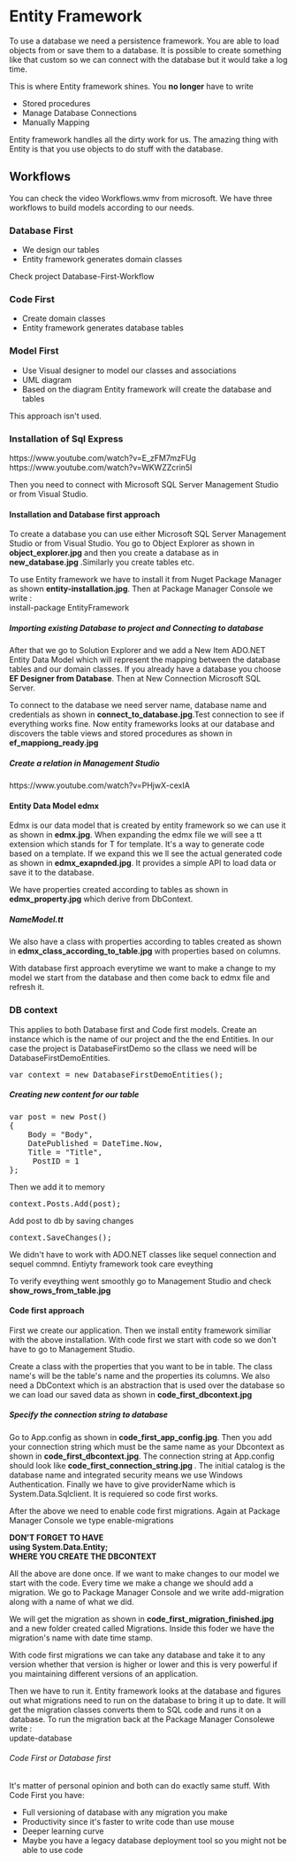 
<h1>Entity Framework</h1>

<p>To use a database we need a persistence framework. You are able to load objects from or save them to a database. It is possible to create something like that custom so we can connect with the database but it would take a log time. </p>

<p>This is where Entity framework shines. You <strong>no longer</strong> have to write
<ul>
<li>Stored procedures</li>
<li>Manage Database Connections</li>
<li>Manually Mapping </li>
</ul>

</p>
<p>Entity framework handles all the dirty work for us. The amazing thing with Entity is that you use objects to do stuff with the database. </p>

<section>
<h2>Workflows</h2>

<p>You can check the video Workflows.wmv from microsoft. We have three workflows to build models according to our needs.</p>


<h3>Database First</h3>
<ul>
<li>We design our tables</li>
<li>Entity framework generates domain classes</li>
</ul>
<p>Check project Database-First-Workflow</p>

<h3>Code First</h3>
<ul>
<li>Create domain classes</li>
<li>Entity framework generates database tables</li>
</ul>

<h3>Model First</h3>
<ul>
<li>Use Visual designer to model our classes and associations</li>
<li>UML diagram</li>
<li>Based on the diagram Entity framework will create the database and tables</li>
</ul>
<p>This approach isn't used.</p>

</section>

<section>
<h3>Installation of Sql Express</h3>
<p>
https://www.youtube.com/watch?v=E_zFM7mzFUg <br>
https://www.youtube.com/watch?v=WKWZZcrin5I

Then you need to connect with Microsoft SQL Server Management Studio or from Visual Studio.
</p>
<h4>Installation and Database first approach</h4>

<p>To create a database you can use either Microsoft SQL Server Management Studio or from Visual Studio. You go to Object Explorer as shown in <strong>object_explorer.jpg</strong> and then you create a database as in <strong>new_database.jpg </strong>.Similarly you create tables etc.</p>

<p>To use Entity framework we have to install it from Nuget Package Manager as shown <strong>entity-installation.jpg</strong>. Then at Package Manager Console we write : <br> install-package EntityFramework</p>

<h5>Importing existing Database to project and Connecting to database</h5>

<p>After that we go to Solution Explorer and we add a New Item ADO.NET Entity Data Model which will represent the mapping between the database tables and our domain classes. If you already have a database you choose <strong>EF Designer from Database</strong>. Then at New Connection Microsoft SQL Server. </p>

<p>To connect to the database we need server name, database name and credentials as shown in <strong>connect_to_database.jpg</strong>.Test connection to see if everything works fine. Now entity frameworks looks at our database and discovers the table views and stored procedures as shown in <strong>ef_mappiong_ready.jpg</strong></p>

<h5>Create a relation in Management Studio</h5>

<p>https://www.youtube.com/watch?v=PHjwX-cexIA</p>

<h4>Entity Data Model edmx</h4>

<p>Edmx is our data model that is created by entity framework so we can use it as shown in <strong>edmx.jpg</strong>. When expanding the edmx file we will see a tt extension which stands for T for template. It's a way to generate code based on a template. If we expand this we ll see the actual generated code as shown in <strong>edmx_exapnded.jpg</strong>.
It provides a simple API to load data or save it to the database.</p>

<p>We have properties created according to tables as shown in <strong>edmx_property.jpg</strong> which derive from DbContext.</p>

<h5>NameModel.tt</h5>

<p>We also have a class with properties according to tables created as shown in <strong>edmx_class_according_to_table.jpg</strong> with properties based on columns.</p>



<p>With database first approach everytime we want to make a change to my model we start from the database and then come back to edmx file and refresh it.</p>

</section>

<section>
<h3>DB context</h3>

<p>This applies to both Database first and Code first models. Create an instance which is the name of our project and the the end Entities. In our case the project is DatabaseFirstDemo so the cllass we need will be DatabaseFirstDemoEntities.
</p>
<pre>
var context = new DatabaseFirstDemoEntities();
</pre>
<h5>Creating new content for our table</h5>
<pre>
var post = new Post()
{
    Body = "Body",
    DatePublished = DateTime.Now,
    Title = "Title",
     PostID = 1
};
</pre>

<p>Then we add it to memory</p>
<pre>
context.Posts.Add(post);
</pre>

<p>Add post to db by saving changes</p>
<pre>
context.SaveChanges();
</pre>

<p>We didn't have to work with ADO.NET  classes like sequel connection and sequel commnd. Entiyty framework took care eveything</p>

<p>To verify eveything went smoothly go to Management Studio and check <strong>show_rows_from_table.jpg</strong>
</section>

<section>
<h4>Code first approach</h4>
<p>First we create our application. Then we install entity framework similiar with the above installation. With code first we start with code so we don't have to go to Management Studio.</p>

<p>Create a class with the properties that you want to be
in table. The class name's will be the table's name and the properties its columns. We also need a DbContext which is an abstraction that is used over the database so we can load our saved data as shown in <strong>code_first_dbcontext.jpg</strong></p>

<h5>Specify the connection string to database</h5>
<p>Go to App.config as shown in <strong>code_first_app_config.jpg</strong>. Then you add your connection string which must be the same name as your Dbcontext as shown in <strong>code_first_dbcontext.jpg</strong>. The connection string at App.config should look like <strong>
code_first_connection_string.jpg
</strong>. The initial catalog is the database name  and integrated security means we use Windows Authentication.
Finally we have to give providerName which is System.Data.Sqlclient. It is requiered so code first works.
</p>

<p>After the above we need to enable code first migrations. Again at Package Manager Console we type enable-migrations</p>

<p><strong>DON'T FORGET TO HAVE <BR> using System.Data.Entity; <br>
WHERE YOU CREATE THE DBCONTEXT</strong></p>

<p>All the above are done once. If we want to make changes to our model we start with the code. Every time we make a change we should add a migration. We go to Package Manager Console and we write add-migration along with a name of what we did.</p>

<p>We will get the migration as shown in <strong>code_first_migration_finished.jpg
</strong>and a new folder created called Migrations. Inside this foder we have the migration's name with date time stamp.
</p>

<p>With code first migrations we can take any database and take it to any version whether that version is higher or lower and this is very powerful if you maintaining different versions of an application.</p>

<p>Then we have to run it. Entity framework looks at the database and figures out what migrations need to run on the database to bring it up to date. It will get the migration classes converts them to SQL code and runs it on a database. To run the migration back at the Package Manager Consolewe write : <br> update-database</p>
</section>

<section>
<h6>Code First or Database first</h6>
<p>It's matter of personal opinion and both can do exactly same stuff. With Code First you have:</p>
<ul>
<li>Full versioning of database with any migration you make</li>
<li>Productivity since it's faster to write code than use mouse</li>
<li>Deeper learning curve</li>
<li>Maybe you have a legacy database deployment tool so you might not be able to use code </li>

</ul>

</section>
